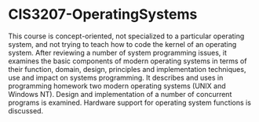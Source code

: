 # CIS3207-OperatingSystems

This course is concept-oriented, not specialized to a particular operating system, and not trying to teach how to code the kernel of an operating system. After reviewing a number of system programming issues, it examines the basic components of modern operating systems in terms of their function, domain, design, principles and implementation techniques, use and impact on systems programming. It describes and uses in programming homework two modern operating systems (UNIX and Windows NT). Design and implementation of a number of concurrent programs is examined. Hardware support for operating system functions is discussed. 
